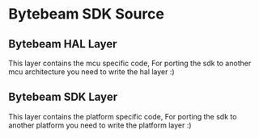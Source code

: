# Bytebeam SDK Source

## Bytebeam HAL Layer

This layer contains the mcu specific code, For porting the sdk to another mcu architecture you need to write the hal layer :)

## Bytebeam SDK Layer

This layer contains the platform specific code, For porting the sdk to another platform you need to write the platform layer :)
